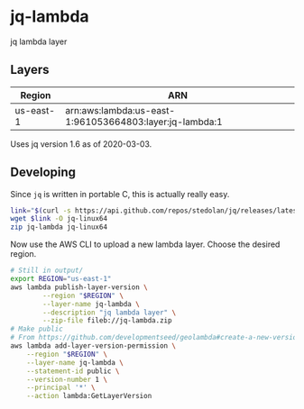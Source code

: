 # jq-lambda

jq lambda layer

## Layers

| Region    | ARN                                                     |
|-----------|---------------------------------------------------------|
| us-east-1 | arn:aws:lambda:us-east-1:961053664803:layer:jq-lambda:1 |

Uses jq version 1.6 as of 2020-03-03.

## Developing

Since `jq` is written in portable C, this is actually really easy.

```bash
link="$(curl -s https://api.github.com/repos/stedolan/jq/releases/latest | jq '.assets[] | if .name == "jq-linux64" then . else empty end | .browser_download_url' | tr -d \")"
wget $link -O jq-linux64
zip jq-lambda jq-linux64
```

Now use the AWS CLI to upload a new lambda layer. Choose the desired region.
```bash
# Still in output/
export REGION="us-east-1"
aws lambda publish-layer-version \
        --region "$REGION" \
        --layer-name jq-lambda \
        --description "jq lambda layer" \
        --zip-file fileb://jq-lambda.zip
# Make public
# From https://github.com/developmentseed/geolambda#create-a-new-version
aws lambda add-layer-version-permission \
    --region "$REGION" \
    --layer-name jq-lambda \
	--statement-id public \
    --version-number 1 \
    --principal '*' \
	--action lambda:GetLayerVersion
```
